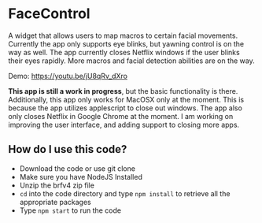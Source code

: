 # FaceControl
A widget that allows users to map macros to certain facial movements. Currently the app only supports eye blinks, but yawning control is on the way as well. The app currently closes Netflix windows if the user blinks their eyes rapidly. More macros and facial detection abilities are on the way.

Demo: https://youtu.be/jU8qRv_dXro

**This app is still a work in progress**, but the basic functionality is there. Additionally, this app only works for MacOSX only at the moment. This is because the app utilizes applescript to close out windows. The app also only closes Netflix in Google Chrome at the moment. I am working on improving the user interface, and adding support to closing more apps.

## How do I use this code? ##
- Download the code or use git clone
- Make sure you have NodeJS Installed
- Unzip the brfv4 zip file
- `cd` into the code directory and type `npm install` to retrieve all the appropriate packages
- Type `npm start` to run the code
